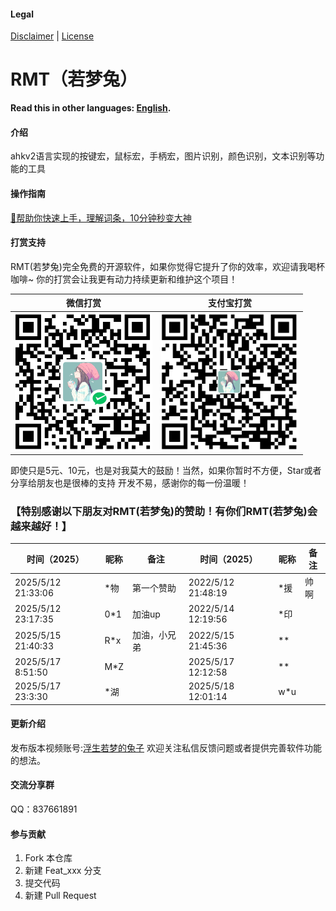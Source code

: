 #### Legal
[Disclaimer](DISCLAIMER.md) | [License](LICENSE)

# RMT（若梦兔）
**Read this in other languages: [English](README.en.md).**
#### 介绍
ahkv2语言实现的按键宏，鼠标宏，手柄宏，图片识别，颜色识别，文本识别等功能的工具

#### 操作指南
[🚀帮助你快速上手，理解词条，10分钟秒变大神](https://zclucas.github.io/RMT/)

#### 打赏支持
RMT(若梦兔)完全免费的开源软件，如果你觉得它提升了你的效率，欢迎请我喝杯咖啡~ 
你的打赏会让我更有动力持续更新和维护这个项目！

| 微信打赏 | 支付宝打赏 |
|------------|----------|
| ![微信打赏](Images/Soft/WeiXin.png) | ![支付宝打赏](Images/Soft/ZhiFuBao.png) |

即使只是5元、10元，也是对我莫大的鼓励！当然，如果你暂时不方便，Star或者分享给朋友也是很棒的支持
开发不易，感谢你的每一份温暖！

### 【特别感谢以下朋友对RMT(若梦兔)的赞助！有你们RMT(若梦兔)会越来越好！】

| 时间（2025）          | 昵称       | 备注              | 时间（2025）        | 昵称     | 备注           |
| ---------------------| -----------| ------------------| ------------------ | --------| ---------------|
| 2025/5/12 21:33:06   | *物        | 第一个赞助         |2022/5/12 21:48:19  | *援      | 帅啊           |
| 2025/5/12 23:17:35   | 0*1        | 加油up            |2022/5/14 12:19:56  | *印      |                |
| 2025/5/15 21:40:33   | R*x        | 加油，小兄弟       |2022/5/15 21:45:36  | **       |                |
| 2025/5/17 8:51:50    | M*Z        |                   |2025/5/17 12:12:58  | **       |                |
| 2025/5/17 23:3:30    | *湖        |                   |2025/5/18 12:01:14  | w*u      |                  |

#### 更新介绍
发布版本视频账号:[浮生若梦的兔子](https://space.bilibili.com/397441876?spm_id_from=333.1007.0.0) 欢迎关注私信反馈问题或者提供完善软件功能的想法。

#### 交流分享群
QQ：837661891

#### 参与贡献
1.  Fork 本仓库
2.  新建 Feat_xxx 分支
3.  提交代码
4.  新建 Pull Request
